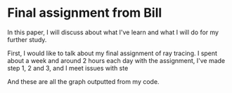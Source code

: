 #  Final assignment from Bill

In this paper, I will discuss about what I've learn and what I will do for my further study.


First, I would like to talk about my final assignment of ray tracing. I spent about a week and around 2 hours each day with the assignment, I've made step 1, 2 and 3, and I meet issues with ste

And these are all the graph outputted from my code.
